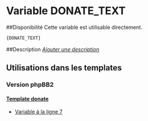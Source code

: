 # Variable DONATE_TEXT

##Disponibilité
Cette variable est utilisable directement.

```html
{DONATE_TEXT}
```

##Description
[*Ajouter une description*](https://fa-tvars.appspot.com/var/DONATE_TEXT)

## Utilisations dans les templates

### Version phpBB2

#### [Template donate](subsilver/donate.md#readme)
* [Variable &agrave; la ligne 7](../subsilver/donate.tpl#L7)